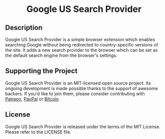 <h1 align="center">Google US Search Provider</h1>

## Description

Google US Search Provider is a simple browser extension which enables searching
Google without being redirected to country-specific versions of the site.
It adds a new search provider to the browser which can be set as the default
search engine from the browser's settings.

## Supporting the Project

Google US Search Provider is an MIT-licensed open source project. Its ongoing
development is made possible thanks to the support of awesome backers.
If you'd like to join them, please consider contributing with
[Patreon](https://goo.gl/qRhKSW), [PayPal](https://goo.gl/5FnBaw)
or [Bitcoin](https://goo.gl/uJUAaU).

## License

Google US Search Provider is released under the terms of the MIT License.
Please refer to the LICENSE file.
